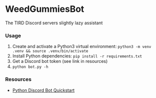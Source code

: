 # WeedGummiesBot

The TIRD Discord servers slightly lazy assistant

### Usage

1. Create and activate a Python3 virtual environment: `python3 -m venv .venv && source .venv/bin/activate`
2. Install Python dependencies: `pip install -r requirements.txt`
3. Get a Discord bot token (see link in resources)
4. `python bot.py -h`

### Resources

* [Python Discord Bot Quickstart](https://discordpy.readthedocs.io/en/latest/quickstart.html)
